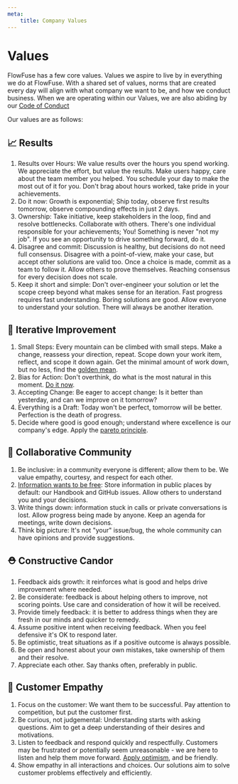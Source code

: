 ```yaml
---
meta:
    title: Company Values
---
```


# Values

FlowFuse has a few core values. Values we aspire to live by in everything we do
at FlowFuse. With a shared set of values, norms that are created every day will
align with what company we want to be, and how we conduct business. When we are 
operating within our Values, we are also abiding by our [Code of Conduct](/handbook/peopleops/code-of-conduct/)

Our values are as follows:

## 📈 Results

1. <a name="resultsoverhours">Results over Hours</a>: We value results over the hours you spend working. We appreciate the effort, but value the results. Make users happy, care about the team member you helped. You schedule your day to make the most out of it for you. Don't brag about hours worked, take pride in your achievements.
1. <a name="doitnow">Do it now</a>: Growth is exponential; Ship today, observe first results tomorrow, observe compounding effects in just 2 days.
1. <a name="ownership">Ownership</a>: Take initiative, keep stakeholders in the loop, find and resolve bottlenecks. Collaborate with others. There's one individual responsible for your achievements; You! Something is never "not my job". If you see an opportunity to drive something forward, do it.
1. <a name="disagreeandcommit">Disagree and commit</a>: Discussion is healthy, but decisions do not need full consensus. Disagree with a point-of-view, make your case, but accept other solutions are valid too. Once a choice is made, commit as a team to follow it. Allow others to prove themselves. Reaching consensus for every decision does not scale.
1. <a name="keepitshortandsimple">Keep it short and simple</a>: Don't over-engineer your solution or let the scope creep beyond what makes sense for an iteration. Fast progress requires fast understanding. Boring solutions are good. Allow everyone to understand your solution. There will always be another iteration.

## 🔁 Iterative Improvement

1. <a name="smallsteps">Small Steps</a>: Every mountain can be climbed with small steps. Make a change,
reassess your direction, repeat. Scope down your work item, reflect, and scope
it down again. Get the minimal amount of work down, but no less, find the [golden mean](https://en.wikipedia.org/wiki/Golden_mean_%28philosophy%29).
1. <a name="biasforaction">Bias for Action</a>: Don't overthink, do what is the most natural in this moment. [Do it now](#doitnow).
1. <a name="acceptingchange">Accepting Change</a>: Be eager to accept change: Is it better than yesterday, and can we improve on it tomorrow?
1. <a name="everythingisadraft">Everything is a Draft</a>: Today won't be perfect, tomorrow will be better. Perfection is the death of progress.
1. <a name="decidewheregoodisgoodenough">Decide where good is good enough</a>; understand where excellence is our company's
edge. Apply the [pareto principle](https://en.wikipedia.org/wiki/Pareto_principle).

## 👥 Collaborative Community

1. <a name="beinclusive">Be inclusive</a>: in a community everyone is different; allow them to be. We
value empathy, courtesy, and respect for each other.
1. [Information wants to be free](https://en.wikipedia.org/wiki/Information_wants_to_be_free):
Store information in public places by default: our Handbook and GitHub issues.
Allow others to understand you and your decisions.
1. <a name="writethingsdown">Write things down</a>: information stuck in calls or private conversations is lost.
Allow progress being made by anyone. Keep an agenda for meetings, write down decisions.
1. <a name="thinkbigpicture">Think big picture</a>: It's not "your" issue/bug, the whole community can have
opinions and provide suggestions.

## ⛑️ Constructive Candor

1. <a name="feedbackaidsgrowth">Feedback aids growth</a>: it reinforces what is good and helps drive improvement where needed.
1. <a name="beconsiderate">Be considerate</a>: feedback is about helping others to improve, not scoring points. Use care and consideration of how it will be received.
1. <a name="providetimelyfeedback">Provide timely feedback</a>: it is better to address things when they are fresh in our minds and quicker to remedy.
1. <a name="assumepositiveintent">Assume positive intent</a> when receiving feedback. When you feel defensive it's OK to
 respond later.
1. <a id="optimism">Be optimistic</a>, treat situations as if a positive outcome is always possible.
1. <a name="beopenandhonest">Be open and honest</a> about your own mistakes, take ownership of them and their resolve.
1. <a name="appreciateeachother">Appreciate each other</a>. Say thanks often, preferably in public.

## 🤝 Customer Empathy

1. <a name="focusonthecustomer">Focus on the customer</a>: We want them to be successful. Pay attention to competition, but put the customer first.
1. <a name="becuriousnotjudgemental">Be curious, not judgemental</a>: Understanding starts with asking questions. Aim to get a deep understanding of their desires and motivations.
1. <a name="listentofeedback">Listen to feedback</a> and respond quickly and respectfully. Customers may be frustrated or potentially seem unreasonable - we are here to listen and help them move forward.  [Apply optimism](#optimism), and be friendly.
1. <a name="showempathy">Show empathy</a> in all interactions and choices. Our solutions aim to solve customer problems effectively and efficiently.
